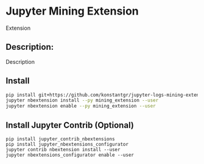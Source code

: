 # Jupyter Mining Extension
Extension

## Description:
Description

## Install
```bash
pip install git+https://github.com/konstantgr/jupyter-logs-mining-extension.git@python_extension
jupyter nbextension install --py mining_extension --user
jupyter nbextension enable --py mining_extension --user 
```

## Install Jupyter Contrib (Optional)
```
pip install jupyter_contrib_nbextensions
pip install jupyter_nbextensions_configurator
jupyter contrib nbextension install --user 
jupyter nbextensions_configurator enable --user
```
